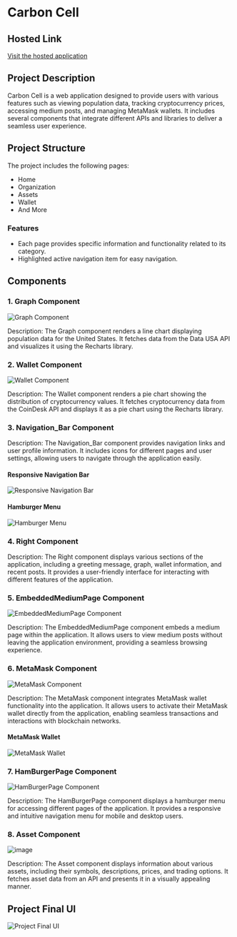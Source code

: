 # Carbon Cell

## Hosted Link

[Visit the hosted application](https://carbon-cell-two.vercel.app/)

## Project Description

Carbon Cell is a web application designed to provide users with various features such as viewing population data, tracking cryptocurrency prices, accessing medium posts, and managing MetaMask wallets. It includes several components that integrate different APIs and libraries to deliver a seamless user experience.

## Project Structure

The project includes the following pages:
- Home
- Organization
- Assets
- Wallet
- And More

### Features
- Each page provides specific information and functionality related to its category.
- Highlighted active navigation item for easy navigation.

## Components

### 1. Graph Component

![Graph Component](https://github.com/Ayush19bansal/Carbon-Cell/assets/118842033/5e1c63d0-c239-4ea2-8bc6-8a2dbeb7d728)

Description: The Graph component renders a line chart displaying population data for the United States. It fetches data from the Data USA API and visualizes it using the Recharts library.

### 2. Wallet Component

![Wallet Component](https://github.com/Ayush19bansal/Carbon-Cell/assets/118842033/ceb08262-f59d-4a78-9299-1d935912a9a2)

Description: The Wallet component renders a pie chart showing the distribution of cryptocurrency values. It fetches cryptocurrency data from the CoinDesk API and displays it as a pie chart using the Recharts library.

### 3. Navigation_Bar Component

Description: The Navigation_Bar component provides navigation links and user profile information. It includes icons for different pages and user settings, allowing users to navigate through the application easily.

#### Responsive Navigation Bar

![Responsive Navigation Bar](https://github.com/Ayush19bansal/Carbon-Cell/assets/118842033/e4156b1e-2b55-4bd1-8dc8-cb459f2620c2)

#### Hamburger Menu

![Hamburger Menu](https://github.com/Ayush19bansal/Carbon-Cell/assets/118842033/557eb071-3555-43a1-a4f0-60615ad5f24a)

### 4. Right Component

Description: The Right component displays various sections of the application, including a greeting message, graph, wallet information, and recent posts. It provides a user-friendly interface for interacting with different features of the application.

### 5. EmbeddedMediumPage Component

![EmbeddedMediumPage Component](https://github.com/Ayush19bansal/Carbon-Cell/assets/118842033/808ec934-9b68-4ffd-a89c-2894358d7041)

Description: The EmbeddedMediumPage component embeds a medium page within the application. It allows users to view medium posts without leaving the application environment, providing a seamless browsing experience.

### 6. MetaMask Component

![MetaMask Component](https://github.com/Ayush19bansal/Carbon-Cell/assets/118842033/867e2902-b007-430a-89d2-d4300c57412e)

Description: The MetaMask component integrates MetaMask wallet functionality into the application. It allows users to activate their MetaMask wallet directly from the application, enabling seamless transactions and interactions with blockchain networks.

#### MetaMask Wallet

![MetaMask Wallet](https://github.com/Ayush19bansal/Carbon-Cell/assets/118842033/45e3c4ec-9416-440a-8dd4-673731113a85)

### 7. HamBurgerPage Component

![HamBurgerPage Component](https://github.com/Ayush19bansal/Carbon-Cell/assets/118842033/3c6e3c32-c889-4ebe-a8fb-c5115bf5ae58)

Description: The HamBurgerPage component displays a hamburger menu for accessing different pages of the application. It provides a responsive and intuitive navigation menu for mobile and desktop users.

### 8. Asset Component

![image](https://github.com/Ayush19bansal/Carbon-Cell/assets/118842033/4ec22254-21ce-4bcc-b712-debd99457675)


Description: The Asset component displays information about various assets, including their symbols, descriptions, prices, and trading options. It fetches asset data from an API and presents it in a visually appealing manner.

## Project Final UI

![Project Final UI](https://github.com/Ayush19bansal/Carbon-Cell/assets/118842033/b28092c2-83c3-4595-a070-2bf1b2261a8f)



